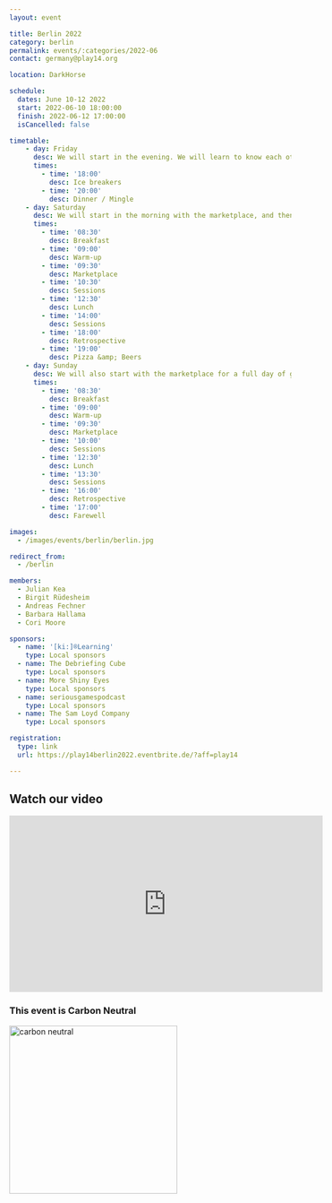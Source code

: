 ```yaml
---
layout: event

title: Berlin 2022
category: berlin
permalink: events/:categories/2022-06
contact: germany@play14.org

location: DarkHorse

schedule:
  dates: June 10-12 2022
  start: 2022-06-10 18:00:00
  finish: 2022-06-12 17:00:00
  isCancelled: false

timetable:
    - day: Friday
      desc: We will start in the evening. We will learn to know each other and share a nice dinner all together.
      times:
        - time: '18:00'
          desc: Ice breakers
        - time: '20:00'
          desc: Dinner / Mingle
    - day: Saturday
      desc: We will start in the morning with the marketplace, and then we will play games all day long.
      times:
        - time: '08:30'
          desc: Breakfast
        - time: '09:00'
          desc: Warm-up
        - time: '09:30'
          desc: Marketplace
        - time: '10:30'
          desc: Sessions
        - time: '12:30'
          desc: Lunch
        - time: '14:00'
          desc: Sessions
        - time: '18:00'
          desc: Retrospective
        - time: '19:00'
          desc: Pizza &amp; Beers
    - day: Sunday
      desc: We will also start with the marketplace for a full day of games. Whoever needs to catch a plane can leave earlier.
      times:
        - time: '08:30'
          desc: Breakfast
        - time: '09:00'
          desc: Warm-up
        - time: '09:30'
          desc: Marketplace
        - time: '10:00'
          desc: Sessions
        - time: '12:30'
          desc: Lunch
        - time: '13:30'
          desc: Sessions
        - time: '16:00'
          desc: Retrospective
        - time: '17:00'
          desc: Farewell

images:
  - /images/events/berlin/berlin.jpg

redirect_from:
  - /berlin

members:
  - Julian Kea
  - Birgit Rüdesheim
  - Andreas Fechner
  - Barbara Hallama
  - Cori Moore

sponsors:
  - name: '[ki:]®Learning'
    type: Local sponsors
  - name: The Debriefing Cube
    type: Local sponsors
  - name: More Shiny Eyes
    type: Local sponsors
  - name: seriousgamespodcast
    type: Local sponsors
  - name: The Sam Loyd Company
    type: Local sponsors

registration:
  type: link
  url: https://play14berlin2022.eventbrite.de/?aff=play14

---
```


## Watch our video

<iframe width="560" height="315" src="https://www.youtube.com/embed/Qx5jkvcm93c" title="YouTube video player" frameborder="0" allow="accelerometer; autoplay; clipboard-write; encrypted-media; gyroscope; picture-in-picture" allowfullscreen></iframe>

<div class='two spacing'></div>

### This event is Carbon Neutral

<img src="/images/sponsors/berlin/2019/climate-neutral.png" alt="carbon neutral" width="300"/>

